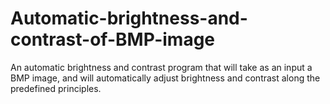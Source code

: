 # Automatic-brightness-and-contrast-of-BMP-image
An automatic brightness and contrast program that will take as an input a BMP image, and will automatically adjust brightness and contrast along the predefined principles.
